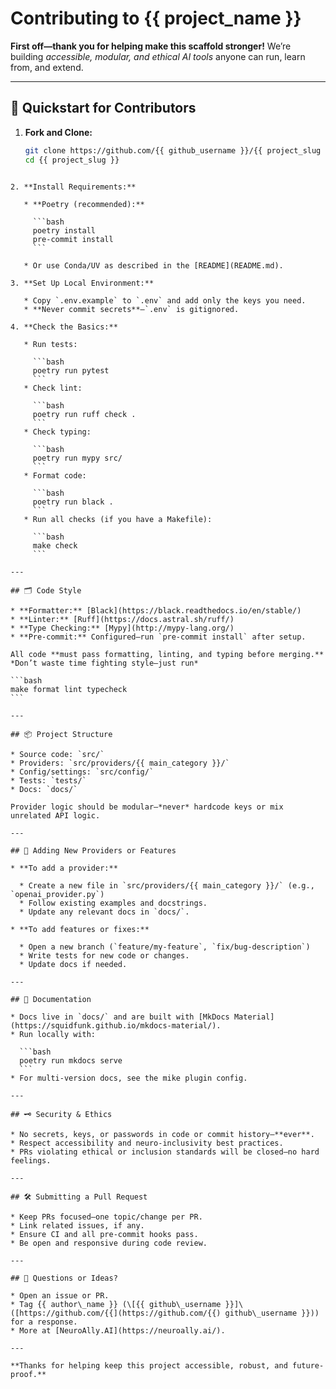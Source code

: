 # Contributing to {{ project_name }}

**First off—thank you for helping make this scaffold stronger!**
We’re building *accessible, modular, and ethical AI tools* anyone can run, learn from, and extend.

---

## 🚀 Quickstart for Contributors

1. **Fork and Clone:**
   ```bash
   git clone https://github.com/{{ github_username }}/{{ project_slug }}.git
   cd {{ project_slug }}
````

2. **Install Requirements:**

   * **Poetry (recommended):**

     ```bash
     poetry install
     pre-commit install
     ```

   * Or use Conda/UV as described in the [README](README.md).

3. **Set Up Local Environment:**

   * Copy `.env.example` to `.env` and add only the keys you need.
   * **Never commit secrets**—`.env` is gitignored.

4. **Check the Basics:**

   * Run tests:

     ```bash
     poetry run pytest
     ```
   * Check lint:

     ```bash
     poetry run ruff check .
     ```
   * Check typing:

     ```bash
     poetry run mypy src/
     ```
   * Format code:

     ```bash
     poetry run black .
     ```
   * Run all checks (if you have a Makefile):

     ```bash
     make check
     ```

---

## 🗂️ Code Style

* **Formatter:** [Black](https://black.readthedocs.io/en/stable/)
* **Linter:** [Ruff](https://docs.astral.sh/ruff/)
* **Type Checking:** [Mypy](http://mypy-lang.org/)
* **Pre-commit:** Configured—run `pre-commit install` after setup.

All code **must pass formatting, linting, and typing before merging.**
*Don’t waste time fighting style—just run*

```bash
make format lint typecheck
```

---

## 📦 Project Structure

* Source code: `src/`
* Providers: `src/providers/{{ main_category }}/`
* Config/settings: `src/config/`
* Tests: `tests/`
* Docs: `docs/`

Provider logic should be modular—*never* hardcode keys or mix unrelated API logic.

---

## 🧪 Adding New Providers or Features

* **To add a provider:**

  * Create a new file in `src/providers/{{ main_category }}/` (e.g., `openai_provider.py`)
  * Follow existing examples and docstrings.
  * Update any relevant docs in `docs/`.

* **To add features or fixes:**

  * Open a new branch (`feature/my-feature`, `fix/bug-description`)
  * Write tests for new code or changes.
  * Update docs if needed.

---

## 📄 Documentation

* Docs live in `docs/` and are built with [MkDocs Material](https://squidfunk.github.io/mkdocs-material/).
* Run locally with:

  ```bash
  poetry run mkdocs serve
  ```
* For multi-version docs, see the mike plugin config.

---

## 🗝️ Security & Ethics

* No secrets, keys, or passwords in code or commit history—**ever**.
* Respect accessibility and neuro-inclusivity best practices.
* PRs violating ethical or inclusion standards will be closed—no hard feelings.

---

## 🛠️ Submitting a Pull Request

* Keep PRs focused—one topic/change per PR.
* Link related issues, if any.
* Ensure CI and all pre-commit hooks pass.
* Be open and responsive during code review.

---

## 📢 Questions or Ideas?

* Open an issue or PR.
* Tag {{ author\_name }} (\[{{ github\_username }}]\([https://github.com/{{](https://github.com/{{) github\_username }})) for a response.
* More at [NeuroAlly.AI](https://neuroally.ai/).

---

**Thanks for helping keep this project accessible, robust, and future-proof.**

